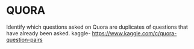 # QUORA
Identify which questions asked on Quora are duplicates of questions that have already been asked.  kaggle- https://www.kaggle.com/c/quora-question-pairs
